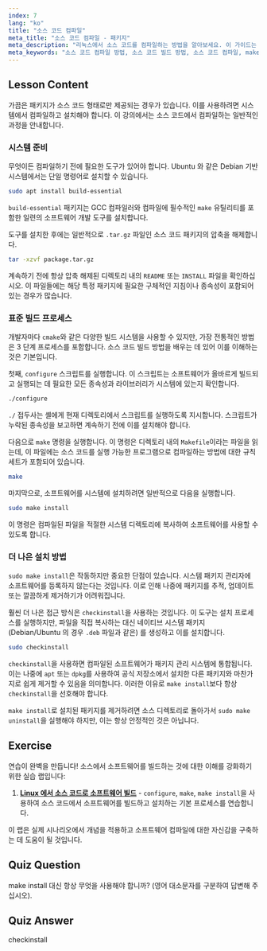 ```yaml
---
index: 7
lang: "ko"
title: "소스 코드 컴파일"
meta_title: "소스 코드 컴파일 - 패키지"
meta_description: "리눅스에서 소스 코드를 컴파일하는 방법을 알아보세요. 이 가이드는 configure, make 를 사용하고 깔끔한 패키지 관리를 위해 권장되는 checkinstall 명령을 사용하여 소스 코드를 빌드하는 필수 단계를 다룹니다."
meta_keywords: "소스 코드 컴파일 방법, 소스 코드 빌드 방법, 소스 코드 컴파일, make install, checkinstall, 리눅스 컴파일, build-essential, configure 스크립트, makefile, 리눅스 튜토리얼"
---
```


## Lesson Content

가끔은 패키지가 소스 코드 형태로만 제공되는 경우가 있습니다. 이를 사용하려면 시스템에서 컴파일하고 설치해야 합니다. 이 강의에서는 소스 코드에서 컴파일하는 일반적인 과정을 안내합니다.

### 시스템 준비

무엇이든 컴파일하기 전에 필요한 도구가 있어야 합니다. Ubuntu 와 같은 Debian 기반 시스템에서는 단일 명령어로 설치할 수 있습니다.

```bash
sudo apt install build-essential
```

`build-essential` 패키지는 GCC 컴파일러와 컴파일에 필수적인 `make` 유틸리티를 포함한 일련의 소프트웨어 개발 도구를 설치합니다.

도구를 설치한 후에는 일반적으로 `.tar.gz` 파일인 소스 코드 패키지의 압축을 해제합니다.

```bash
tar -xzvf package.tar.gz
```

계속하기 전에 항상 압축 해제된 디렉토리 내의 `README` 또는 `INSTALL` 파일을 확인하십시오. 이 파일들에는 해당 특정 패키지에 필요한 구체적인 지침이나 종속성이 포함되어 있는 경우가 많습니다.

### 표준 빌드 프로세스

개발자마다 `cmake`와 같은 다양한 빌드 시스템을 사용할 수 있지만, 가장 전통적인 방법은 3 단계 프로세스를 포함합니다. 소스 코드 빌드 방법을 배우는 데 있어 이를 이해하는 것은 기본입니다.

첫째, `configure` 스크립트를 실행합니다. 이 스크립트는 소프트웨어가 올바르게 빌드되고 실행되는 데 필요한 모든 종속성과 라이브러리가 시스템에 있는지 확인합니다.

```bash
./configure
```

`./` 접두사는 셸에게 현재 디렉토리에서 스크립트를 실행하도록 지시합니다. 스크립트가 누락된 종속성을 보고하면 계속하기 전에 이를 설치해야 합니다.

다음으로 `make` 명령을 실행합니다. 이 명령은 디렉토리 내의 `Makefile`이라는 파일을 읽는데, 이 파일에는 소스 코드를 실행 가능한 프로그램으로 컴파일하는 방법에 대한 규칙 세트가 포함되어 있습니다.

```bash
make
```

마지막으로, 소프트웨어를 시스템에 설치하려면 일반적으로 다음을 실행합니다.

```bash
sudo make install
```

이 명령은 컴파일된 파일을 적절한 시스템 디렉토리에 복사하여 소프트웨어를 사용할 수 있도록 합니다.

### 더 나은 설치 방법

`sudo make install`은 작동하지만 중요한 단점이 있습니다. 시스템 패키지 관리자에 소프트웨어를 등록하지 않는다는 것입니다. 이로 인해 나중에 패키지를 추적, 업데이트 또는 깔끔하게 제거하기가 어려워집니다.

훨씬 더 나은 접근 방식은 `checkinstall`을 사용하는 것입니다. 이 도구는 설치 프로세스를 실행하지만, 파일을 직접 복사하는 대신 네이티브 시스템 패키지 (Debian/Ubuntu 의 경우 `.deb` 파일과 같은) 를 생성하고 이를 설치합니다.

```bash
sudo checkinstall
```

`checkinstall`을 사용하면 컴파일된 소프트웨어가 패키지 관리 시스템에 통합됩니다. 이는 나중에 `apt` 또는 `dpkg`를 사용하여 공식 저장소에서 설치한 다른 패키지와 마찬가지로 쉽게 제거할 수 있음을 의미합니다. 이러한 이유로 `make install`보다 항상 `checkinstall`을 선호해야 합니다.

`make install`로 설치된 패키지를 제거하려면 소스 디렉토리로 돌아가서 `sudo make uninstall`을 실행해야 하지만, 이는 항상 안정적인 것은 아닙니다.

## Exercise

연습이 완벽을 만듭니다! 소스에서 소프트웨어를 빌드하는 것에 대한 이해를 강화하기 위한 실습 랩입니다:

1. **[Linux 에서 소스 코드로 소프트웨어 빌드](https://labex.io/ko/labs/comptia-build-software-from-source-code-in-linux-590853)** - `configure`, `make`, `make install`을 사용하여 소스 코드에서 소프트웨어를 빌드하고 설치하는 기본 프로세스를 연습합니다.

이 랩은 실제 시나리오에서 개념을 적용하고 소프트웨어 컴파일에 대한 자신감을 구축하는 데 도움이 될 것입니다.

## Quiz Question

make install 대신 항상 무엇을 사용해야 합니까? (영어 대소문자를 구분하여 답변해 주십시오).

## Quiz Answer

checkinstall

